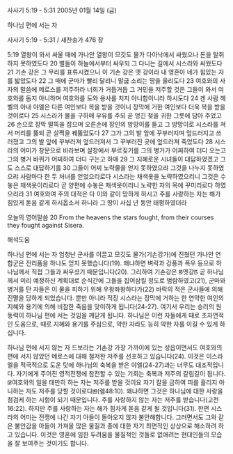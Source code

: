 사사기 5:19 - 5:31 
2005년 01월 14일 (금)

하나님 편에 서는 자



사사기 5:19 - 5:31 / 새찬송가 476 장


5:19 열왕이 와서 싸울 때에 가나안 열왕이 므깃도 물가 다아낙에서 싸웠으나 돈을 탈취하지 못하였도다 20 별들이 하늘에서부터 싸우되 그 다니는 길에서 시스라와 싸웠도다 21 기손 강은 그 무리를 표류시켰으니 이 기손 강은 옛 강이라 내 영혼아 네가 힘있는 자를 밟았도다 22 그 때에 군마가 빨리 달리니 말굽 소리는 땅을 울리도다 23 여호와의 사자의 말씀에 메로스를 저주하라 너희가 거듭거듭 그 거민을 저주할 것은 그들이 와서 여호와를 돕지 아니하며 여호와를 도와 용사를 치지 아니함이니라 하시도다 24 겐 사람 헤벨의 아내 야엘은 다른 여인보다 복을 받을 것이니 장막에 거한 여인보다 더욱 복을 받을 것이로다 25 시스라가 물을 구하매 우유를 주되 곧 엉긴 젖을 귀한 그릇에 담아 주었고 26 손으로 장막 말뚝을 잡으며 오른손에 장인의 방망이를 들고 그 방망이로 시스라를 쳐서 머리를 뚫되 곧 살쩍을 꿰뚫었도다 27 그가 그의 발 앞에 꾸부러지며 엎드러지고 쓰러졌고 그의 발 앞에 꾸부러져 엎드러져서 그 꾸부러진 곳에 엎드러져 죽었도다 28 시스라의 어미가 창문으로 바라보며 살창에서 부르짖기를 그의 병거가 어찌하여 더디 오는고 그의 병거 바퀴가 어찌하여 더디 구는고 하매 29 그 지혜로운 시녀들이 대답하였겠고 그도 스스로 대답하기를 30 그들이 어찌 노략물을 얻지 못하였으랴 그것을 나누지 못하였으랴 사람마다 한 두 처녀를 얻었으리로다 시스라는 채색옷을 노략하였으리니 그것은 수놓은 채색옷이리로다 곧 양편에 수놓은 채색옷이리니 노략한 자의 목에 꾸미리로다 하였으리라 31 여호와여 주의 대적은 다 이와 같이 망하게 하시고 주를 사랑하는 자는 해가 힘있게 돋음 같게 하시옵소서 하니라 그 땅이 사십 년 동안 태평하였더라

오늘의 영어말씀
20 From the heavens the stars fought, from their courses they fought against Sisera.

해석도움





하나님 편에 서는 자
엄청난 군사를 이끌고 므깃도 물가(기손강가)에 진쳤던 가나안 연합군은 전리품을 하나도 얻지 못했습니다(19). 왜냐하면 벼락과 강풍과 폭우 등으로 하나님께서 직접 그들과 싸우셨기 때문입니다(20). 그리하여 기손강은 ꡐ옛강ꡑ 곧 하나님께서 미리 예정하신 계획대로 순식간에 그들을 집어삼킬 정도로 범람하였고(21), 군마와 병거를 탄 자들은 이 물을 피하기 위해 우왕좌왕하다가(22) 바락의 적은 군사들에 의해 진멸을 당하게 되었습니다. 뿐만 아니라 적장 시스라는 장막에 거하는 한 연약한 여인의 지혜와 용기에 의해 비참한 죽음을 맞이하게 됩니다(24-27). 여기서 우리는 승리의 원동력이 하나님 편에 서는 것임을 깨닫게 됩니다. 하나님은 이런 자들에게 때로 초자연적인 도움으로, 때로 지혜와 용기를 주심으로, 약한 자라도 능히 악한 자를 이길 수 있게 하십니다.   

하나님 편에 서지 않는 자
드보라는 기손강 가장 가까이에 있는 성읍이면서도 여호와의 편에 서지 않았던 메로스에 대해 철저한 저주를 선포하고 있습니다(24). 이것은 이스라엘을 적극적으로 도운 탓에 하나님의 축복을 받은 야엘(24-27)과는 너무도 대조적입니다. 자기에게 주어진 영적전쟁에 참전할 수 있는 기회는 축복과 저주의 갈림길이 됩니다. ꡒ여호와의 일을 태만히 하는 자는 저주를 받을 것이요 자기 칼을 금하여 피를 흘리지 아니하는 자도 저주를 당할 것이로다ꡓ(렘48:10). 왜냐하면 그것은 하나님에 대한 사랑을 점검케 하는 시험이 되기 때문입니다. 주를 사랑하지 않는 자는 저주를 받습니다(고전16:22). 하지만 주를 사랑하는 자는 해가 힘차게 돋음 같게 될 것입니다(31). 한편 시스라의 어미는 전쟁에 나간 자기 아들이 돌아오지 않자 불안해합니다. 그러면서도 그와 같은 불안감을 아들이 가져올 많은 물질과 종에 대한 자기 최면적인 상상으로 해소하려 하고 있습니다. 이것은 영혼에 임한 두려움을 물질적인 것들로 없애려는 현대인들의 모습을 잘 보여주는 것이기도 합니다.